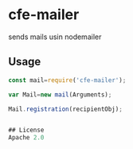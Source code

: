 # cfe-mailer

sends mails usin nodemailer 

## Usage
```js
const mail=require('cfe-mailer');

var Mail=new mail(Arguments);

Mail.registration(recipientObj);


## License
Apache 2.0
